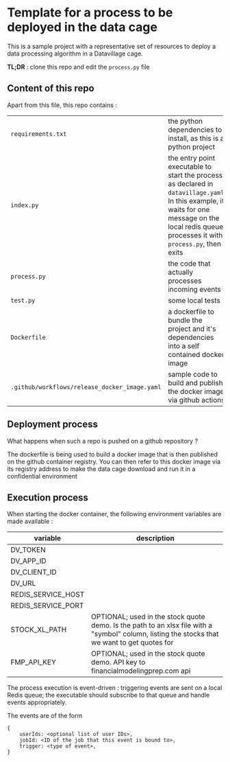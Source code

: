 # Template for a process to be deployed in the data cage

This is a sample project with a representative set of resources to deploy a data processing algorithm in a Datavillage cage.

__TL;DR__ : clone this repo and edit the `process.py` file

## Content of this repo
Apart from this file, this repo contains :

| | |
|----------|-------------|
| `requirements.txt` | the python dependencies to install, as this is a python project |
| `index.py` | the entry point executable to start the process, as declared in `datavillage.yaml`. In this example, it waits for one message on the local redis queue, processes it with `process.py`, then exits |
| `process.py` | the code that actually processes incoming events |
| `test.py` | some local tests |
| `Dockerfile` | a dockerfile to bundle the project and it's dependencies into a self contained docker image |
| `.github/workflows/release_docker_image.yaml` | sample code to build and publish the docker image via github actions |

## Deployment process
What happens when such a repo is pushed on a github repository ?

The dockerfile is being used to build a docker image that is then published on the github container registry.
You can then refer to this docker image via its registry address to make the data cage download and run it in a confidential environment

## Execution process

When starting the docker container, the following environment variables are made available :
 
| variable | description |
|----------|-------------|
| DV_TOKEN |        |
| DV_APP_ID |       |
| DV_CLIENT_ID |       |
| DV_URL |       |
| REDIS_SERVICE_HOST |       |
| REDIS_SERVICE_PORT |       |
| STOCK_XL_PATH | OPTIONAL; used in the stock quote demo.  Is the path to an xlsx file with a "symbol" column, listing the stocks that we want to get quotes for |
| FMP_API_KEY | OPTIONAL; used in the stock quote demo.  API key to financialmodelingprep.com api |

The process execution is event-driven : triggering events are sent on a local Redis queue; the executable should 
subscribe to that queue and handle events appropriately.

The events are of the form 
```
{
    userIds: <optional list of user IDs>,
    jobId: <ID of the job that this event is bound to>,
    trigger: <type of event>,
}
```
